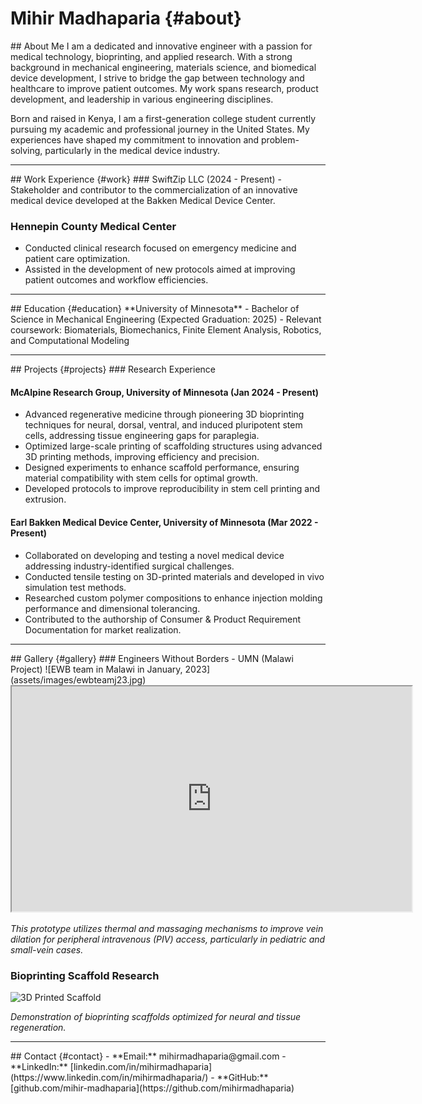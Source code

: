 # Mihir Madhaparia {#about}

<div class="section" id="about">
## About Me 
I am a dedicated and innovative engineer with a passion for medical technology, bioprinting, and applied research. With a strong background in mechanical engineering, materials science, and biomedical device development, I strive to bridge the gap between technology and healthcare to improve patient outcomes. My work spans research, product development, and leadership in various engineering disciplines.

Born and raised in Kenya, I am a first-generation college student currently pursuing my academic and professional journey in the United States. My experiences have shaped my commitment to innovation and problem-solving, particularly in the medical device industry.
</div>

---

<div class="section" id="work">
## Work Experience {#work}
### SwiftZip LLC (2024 - Present)
- Stakeholder and contributor to the commercialization of an innovative medical device developed at the Bakken Medical Device Center.

### Hennepin County Medical Center
- Conducted clinical research focused on emergency medicine and patient care optimization.
- Assisted in the development of new protocols aimed at improving patient outcomes and workflow efficiencies.
</div>

---

<div class="section" id="education">
## Education {#education}
**University of Minnesota**
- Bachelor of Science in Mechanical Engineering (Expected Graduation: 2025)
- Relevant coursework: Biomaterials, Biomechanics, Finite Element Analysis, Robotics, and Computational Modeling
</div>

---

<div class="section" id="projects">
## Projects {#projects}
### Research Experience  

#### McAlpine Research Group, University of Minnesota (Jan 2024 - Present)
- Advanced regenerative medicine through pioneering 3D bioprinting techniques for neural, dorsal, ventral, and induced pluripotent stem cells, addressing tissue engineering gaps for paraplegia.
- Optimized large-scale printing of scaffolding structures using advanced 3D printing methods, improving efficiency and precision.
- Designed experiments to enhance scaffold performance, ensuring material compatibility with stem cells for optimal growth.
- Developed protocols to improve reproducibility in stem cell printing and extrusion.

#### Earl Bakken Medical Device Center, University of Minnesota (Mar 2022 - Present)
- Collaborated on developing and testing a novel medical device addressing industry-identified surgical challenges.
- Conducted tensile testing on 3D-printed materials and developed in vivo simulation test methods.
- Researched custom polymer compositions to enhance injection molding performance and dimensional tolerancing.
- Contributed to the authorship of Consumer & Product Requirement Documentation for market realization.
</div>

---


<div class="section" id="gallery">
## Gallery {#gallery}
### Engineers Without Borders - UMN (Malawi Project)  
![EWB team in Malawi in January, 2023](assets/images/ewbteamj23.jpg)

<iframe src="https://drive.google.com/file/d/1RnbMXfTiYPPIkiVAcxxdpy5RfMIcrQ28/preview" 
        width="640" height="360" allow="autoplay"></iframe>

*This prototype utilizes thermal and massaging mechanisms to improve vein dilation for peripheral intravenous (PIV) access, particularly in pediatric and small-vein cases.*

### Bioprinting Scaffold Research  
![3D Printed Scaffold](assets/images/scaffold.HEIC)

*Demonstration of bioprinting scaffolds optimized for neural and tissue regeneration.*
</div>

---

<div class="section" id="contact">
## Contact {#contact}
- **Email:** mihirmadhaparia@gmail.com  
- **LinkedIn:** [linkedin.com/in/mihirmadhaparia](https://www.linkedin.com/in/mihirmadhaparia/)  
- **GitHub:** [github.com/mihir-madhaparia](https://github.com/mihirmadhaparia)  
</div>

